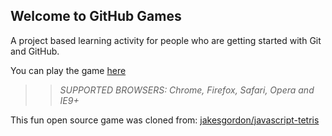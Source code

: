 ## Welcome to GitHub Games

A project based learning activity for people who are getting started with Git and GitHub.

You can play the game [here](https://epope0151.github.io/github-games/)

>> _*SUPPORTED BROWSERS*: Chrome, Firefox, Safari, Opera and IE9+_

This fun open source game was cloned from: [jakesgordon/javascript-tetris](https://github.com/jakesgordon/javascript-tetris)

